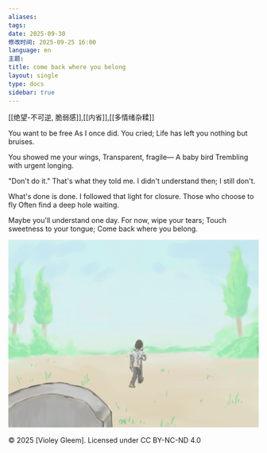 ```yaml
---
aliases: 
tags: 
date: 2025-09-30
修改时间: 2025-09-25 16:00
language: en
主题: 
title: come back where you belong
layout: single
type: docs
sidebar: true
---
```

[[绝望-不可逆, 脆弱感]],[[内省]],[[多情绪杂糅]]

You want to be free 
As I once did.
You cried;
Life has left you nothing but bruises.

You showed me your wings,
Transparent, fragile—
A baby bird 
Trembling with urgent longing.

"Don't do it."
That's what they told me.
I didn't understand then; 
I still don't.   

What's done is done.
I followed that light for closure.
Those who choose to fly
Often find a deep hole waiting.

Maybe you'll understand one day.
For now, wipe your tears;
Touch sweetness to your tongue;
Come back where you belong.

![](/images/come%20back%20where%20you%20belong.png)


© 2025 [Violey Gleem]. Licensed under CC BY-NC-ND 4.0